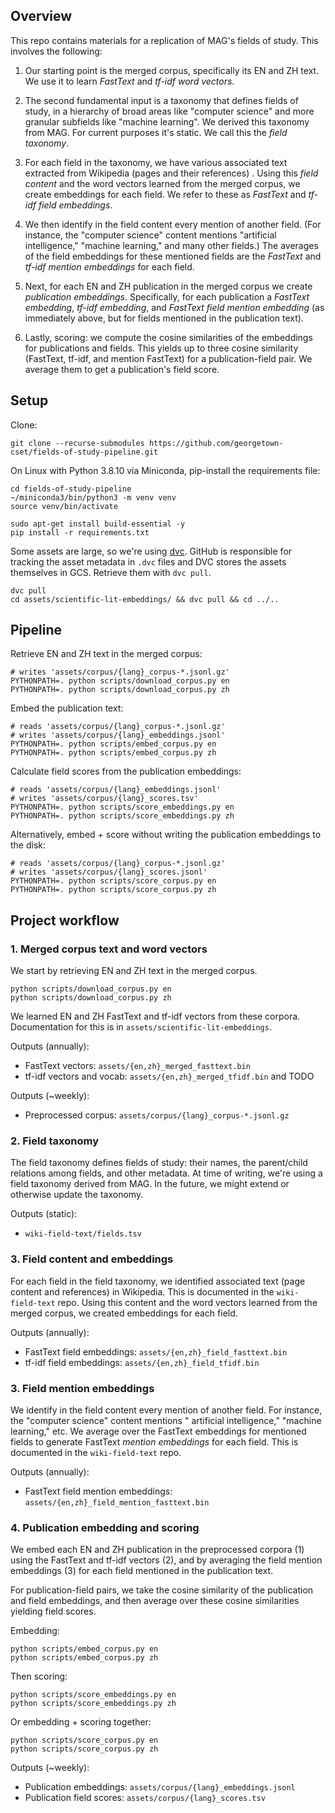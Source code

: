 ## Overview

This repo contains materials for a replication of MAG's fields of study. This involves the following:

1. Our starting point is the merged corpus, specifically its EN and ZH text. We use it to learn _FastText_ and _tf-idf
   word vectors_.

2. The second fundamental input is a taxonomy that defines fields of study, in a hierarchy of broad areas like
   "computer science" and more granular subfields like "machine learning". We derived this taxonomy from MAG. For
   current purposes it's static. We call this the _field taxonomy_.

3. For each field in the taxonomy, we have various associated text extracted from Wikipedia (pages and their references)
   . Using this _field content_ and the word vectors learned from the merged corpus, we create embeddings for each
   field. We refer to these as _FastText_ and _tf-idf field embeddings_.

4. We then identify in the field content every mention of another field. (For instance, the "computer science" content
   mentions "artificial intelligence," "machine learning," and many other fields.) The averages of the field embeddings
   for these mentioned fields are the _FastText_ and _tf-idf mention embeddings_ for each field.

5. Next, for each EN and ZH publication in the merged corpus we create _publication embeddings_. Specifically, for each
   publication a _FastText embedding_, _tf-idf embedding_, and _FastText field mention embedding_ (as immediately above,
   but for fields mentioned in the publication text).

6. Lastly, scoring: we compute the cosine similarities of the embeddings for publications and fields. This yields up to
   three cosine similarity (FastText, tf-idf, and mention FastText) for a publication-field pair. We average them to get
   a publication's field score.

## Setup

Clone:

```shell
git clone --recurse-submodules https://github.com/georgetown-cset/fields-of-study-pipeline.git
```

On Linux with Python 3.8.10 via Miniconda, pip-install the requirements file:

```shell
cd fields-of-study-pipeline
~/miniconda3/bin/python3 -m venv venv
source venv/bin/activate

sudo apt-get install build-essential -y
pip install -r requirements.txt
```

Some assets are large, so we're using [dvc](https://dvc.org/doc/start). 
GitHub is responsible for tracking the asset metadata in `.dvc` files and DVC stores the assets themselves in GCS.
Retrieve them with `dvc pull`.

```shell
dvc pull
cd assets/scientific-lit-embeddings/ && dvc pull && cd ../..
```

## Pipeline

Retrieve EN and ZH text in the merged corpus:

```shell
# writes 'assets/corpus/{lang}_corpus-*.jsonl.gz'
PYTHONPATH=. python scripts/download_corpus.py en
PYTHONPATH=. python scripts/download_corpus.py zh
```

Embed the publication text:

```shell
# reads 'assets/corpus/{lang}_corpus-*.jsonl.gz'
# writes 'assets/corpus/{lang}_embeddings.jsonl'
PYTHONPATH=. python scripts/embed_corpus.py en
PYTHONPATH=. python scripts/embed_corpus.py zh
```

Calculate field scores from the publication embeddings:

```shell
# reads 'assets/corpus/{lang}_embeddings.jsonl'
# writes 'assets/corpus/{lang}_scores.tsv'
PYTHONPATH=. python scripts/score_embeddings.py en
PYTHONPATH=. python scripts/score_embeddings.py zh
```

Alternatively, embed + score without writing the publication embeddings to the disk:

```shell
# reads 'assets/corpus/{lang}_corpus-*.jsonl.gz'
# writes 'assets/corpus/{lang}_scores.jsonl'
PYTHONPATH=. python scripts/score_corpus.py en
PYTHONPATH=. python scripts/score_corpus.py zh
```

## Project workflow

### 1. Merged corpus text and word vectors

We start by retrieving EN and ZH text in the merged corpus.

```shell
python scripts/download_corpus.py en
python scripts/download_corpus.py zh
```

We learned EN and ZH FastText and tf-idf vectors from these corpora. Documentation for this is
in `assets/scientific-lit-embeddings`.

Outputs (annually):

- FastText vectors: `assets/{en,zh}_merged_fasttext.bin`
- tf-idf vectors and vocab: `assets/{en,zh}_merged_tfidf.bin` and TODO

Outputs (~weekly):

- Preprocessed corpus: `assets/corpus/{lang}_corpus-*.jsonl.gz`

### 2. Field taxonomy

The field taxonomy defines fields of study: their names, the parent/child relations among fields, and other metadata. At
time of writing, we're using a field taxonomy derived from MAG. In the future, we might extend or otherwise update the
taxonomy.

Outputs (static):

- `wiki-field-text/fields.tsv`

### 3. Field content and embeddings

For each field in the field taxonomy, we identified associated text (page content and references) in Wikipedia. This is
documented in the `wiki-field-text` repo. Using this content and the word vectors learned from the merged corpus, we
created embeddings for each field.

Outputs (annually):

- FastText field embeddings: `assets/{en,zh}_field_fasttext.bin`
- tf-idf field embeddings: `assets/{en,zh}_field_tfidf.bin`

### 3. Field mention embeddings

We identify in the field content every mention of another field. For instance, the "computer science" content mentions "
artificial intelligence," "machine learning," etc. We average over the FastText embeddings for mentioned fields to
generate FastText _mention embeddings_ for each field. This is documented in the `wiki-field-text` repo.

Outputs (annually):

- FastText field mention embeddings: `assets/{en,zh}_field_mention_fasttext.bin`

### 4. Publication embedding and scoring

We embed each EN and ZH publication in the preprocessed corpora (1) using the FastText and tf-idf vectors (2), and by
averaging the field mention embeddings (3) for each field mentioned in the publication text.

For publication-field pairs, we take the cosine similarity of the publication and field embeddings, and then average
over these cosine similarities yielding field scores.

Embedding:

```shell
python scripts/embed_corpus.py en
python scripts/embed_corpus.py zh
```

Then scoring:

```shell
python scripts/score_embeddings.py en
python scripts/score_embeddings.py zh
```

Or embedding + scoring together:

```shell
python scripts/score_corpus.py en
python scripts/score_corpus.py zh
```

Outputs (~weekly):

- Publication embeddings: `assets/corpus/{lang}_embeddings.jsonl`
- Publication field scores: `assets/corpus/{lang}_scores.tsv`
